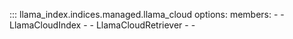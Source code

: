 ::: llama_index.indices.managed.llama_cloud
    options:
      members:
        -
        - LlamaCloudIndex
        -
        - LlamaCloudRetriever
        -
        -
